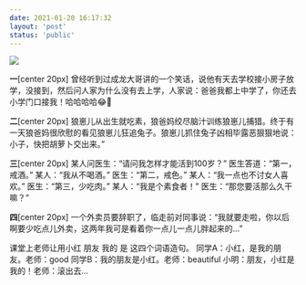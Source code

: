 ```yaml
---
date: 2021-01-20 16:17:32
layout: 'post'
status: 'public'
---
```

![](https://cdn.pixabay.com/photo/2018/01/31/16/12/beach-3121393_1280.png)
<audio src="https://inz.oss-cn-beijing.aliyuncs.com/Audios/128kbit/%E6%98%9F%E6%98%9F%E5%9C%A8%E5%94%B1%E6%AD%8C%EF%BC%88%E7%BA%AF%E9%9F%B3%E4%B9%90%EF%BC%89%20-%20CMJ.mp3" autoplay loop></audio>

**一**[center 20px]
曾经听到过成龙大哥讲的一个笑话，说他有天去学校接小房子放学，没接到，然后问人家为什么没有去上学，人家说：爸爸我都上中学了，你还去小学门口接我！哈哈哈哈😂🤒️

**二**[center 20px]
狼崽儿从出生就吃素，狼爸妈绞尽脑汁训练狼崽儿捕猎。终于有一天狼爸妈很欣慰的看见狼崽儿狂追兔子。狼崽儿抓住兔子凶相毕露恶狠狠地说：小子，快把胡萝卜交出来。”

**三**[center 20px]
某人问医生：“请问我怎样才能活到100岁？” 医生答道：“第一，戒酒。” 某人：“我从不喝酒。” 医生：“第二，戒色。” 某人：“我一点也不讨女人喜欢。” 医生：“第三，少吃肉。” 某人：“我是个素食者！” 医生：“那您要活那么久干嘛？”

**四**[center 20px]
一个外卖员要辞职了，临走前对同事说：“我就要走啦，你以后啊要少吃点儿外卖，这两年我可是看着你一点儿一点儿胖起来的…”

课堂上老师让用小红 朋友 我的 是 这四个词语造句。
同学A：小红，是我的朋友。老师：good
同学B：我的朋友是小红。老师：beautiful
小明：朋友，小红是我的！老师：滚出去…


